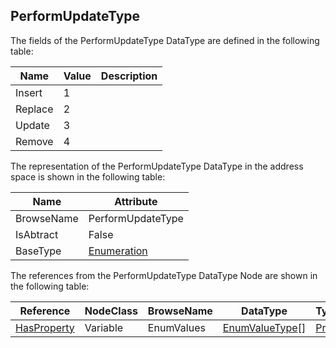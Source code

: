 <!-- datatype -->
## PerformUpdateType
<!-- end of description -->
The fields of the PerformUpdateType DataType are defined in the following table:  

|Name|Value| Description|
|---|---|---|
|Insert|1||
|Replace|2||
|Update|3||
|Remove|4||

The representation of the PerformUpdateType DataType in the address space is shown in the following table:  

|Name|Attribute|
|---|---|
|BrowseName|PerformUpdateType|
|IsAbtract|False|
|BaseType|[Enumeration](../../../Part3/DataTypes/Enumeration/readme.md)|

The references from the PerformUpdateType DataType Node are shown in the following table:  

|Reference|NodeClass|BrowseName|DataType|TypeDefinition|ModellingRule|
|---|---|---|---|---|---|
|[HasProperty](../../../Part3/ReferenceTypes/HasProperty/readme.md)|Variable|EnumValues|[EnumValueType](../../../Part3/DataTypes/EnumValueType/readme.md)[]|[PropertyType](../../Part5/VariableTypes/PropertyType/readme.md)|[Mandatory](../../Objects/Mandatory/readme.md)|

